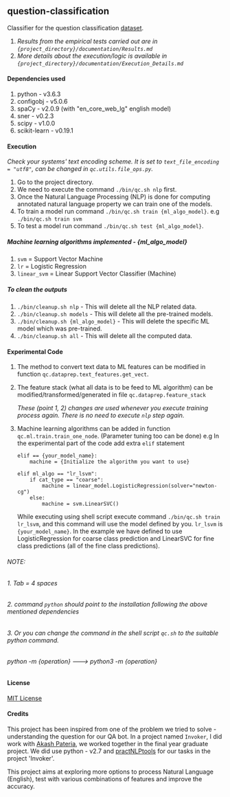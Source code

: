 ## question-classification
Classifier for the question classification [dataset](http://cogcomp.org/Data/QA/QC/).

1. _Results from the empirical tests carried out are in `{project_directory}/documentation/Results.md`_
2. _More details about the execution/logic is available in `{project_directory}/documentation/Execution_Details.md`_

#### Dependencies used

1. python - v3.6.3
2. configobj - v5.0.6
3. spaCy - v2.0.9 (with "en_core_web_lg" english model)
4. sner - v0.2.3
5. scipy - v1.0.0
6. scikit-learn - v0.19.1

#### Execution

_Check your systems' text encoding scheme. It is set to `text_file_encoding = "utf8"`, can be changed in `qc.utils.file_ops.py`._

1. Go to the project directory.
2. We need to execute the command `./bin/qc.sh nlp` first.
3. Once the Natural Language Processing (NLP) is done for computing annotated natural language property we can train 
   one of the models.
4. To train a model run command `./bin/qc.sh train {ml_algo_model}`. e.g `./bin/qc.sh train svm`
5. To test a model run command `./bin/qc.sh test {ml_algo_model}`.

##### Machine learning algorithms implemented - {ml_algo_model}

1. `svm` = Support Vector Machine
2. `lr` = Logistic Regression
3. `linear_svm` = Linear Support Vector Classifier (Machine)

##### To clean the outputs

1. `./bin/cleanup.sh nlp` - This will delete all the NLP related data.
2. `./bin/cleanup.sh models` - This will delete all the pre-trained models.
3. `./bin/cleanup.sh {ml_algo_model}` - This will delete the specific ML model which was pre-trained.
4. `./bin/cleanup.sh all` - This will delete all the computed data.

#### Experimental Code

1. The method to convert text data to ML features can be modified in function `qc.dataprep.text_features.get_vect`.
2. The feature stack (what all data is to be feed to ML algorithm) can be modified/transformed/generated 
   in file `qc.dataprep.feature_stack`
   
   _These (point 1, 2) changes are used whenever you execute training process again. 
   There is no need to execute `nlp` step again._
   
3. Machine learning algorithms can be added in function `qc.ml.train.train_one_node`. (Parameter tuning too can be done)
   e.g In the experimental part of the code add extra `elif` statement
   
   ```
   elif == {your_model_name}:
       machine = {Initialize the algorithm you want to use}
   ```
   
   ```
   elif ml_algo == "lr_lsvm":
       if cat_type == "coarse":
           machine = linear_model.LogisticRegression(solver="newton-cg")
       else:
           machine = svm.LinearSVC() 
   ```
   
   While executing using shell script execute command `./bin/qc.sh train lr_lsvm`, and this command will 
   use the model defined by you. `lr_lsvm` is `{your_model_name}`. In the example we have defined to use LogisticRegression
   for coarse class prediction and LinearSVC for fine class predictions (all of the fine class predictions). 

###### *NOTE:*
###### *1. Tab = 4 spaces*
###### *2. command `python` should point to the installation following the above mentioned dependencies*
###### *3. Or you can change the command in the shell script `qc.sh` to the suitable python command.*
###### *python -m {operation} ---> python3 -m {operation}*

#### License

[MIT License](https://github.com/Pratik-Barhate/question-classification/blob/master/LICENSE)

#### Credits

This project has been inspired from one of the problem we tried to solve - understanding the question for our QA bot. 
In a project named `Invoker`, I did work with [Akash Pateria](https://github.com/Akash-Pateria), we worked together 
in the final year graduate project. We did use python - v2.7 and [practNLPtools](https://github.com/biplab-iitb/practNLPTools) 
for our tasks in the project 'Invoker'.

This project aims at exploring more options to process Natural Language (English), test with various combinations of 
features and improve the accuracy.